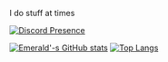 I do stuff at times

[![Discord Presence](https://lanyard.cnrad.dev/api/258934231345004544)](https://discord.com/users/258934231345004544)

[![Emerald'-s GitHub stats](https://github-readme-stats-xi-orcin-53.vercel.app/api?username=emeraldtip&countr_private=true&show_icons=true&theme=dark)](https://github.com/anuraghazra/github-readme-stats)
[![Top Langs](https://github-readme-stats-xi-orcin-53.vercel.app/api/top-langs/?username=emeraldtip&layout=compact&theme=dark)](https://github.com/anuraghazra/github-readme-stats)


